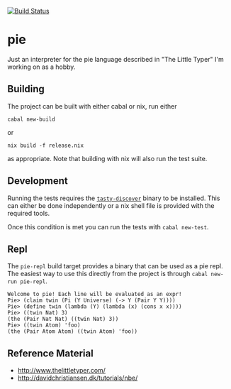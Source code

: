 [![Build Status](https://travis-ci.org/johnchildren/pie.svg?branch=master)](https://travis-ci.org/johnchildren/pie)

# pie

Just an interpreter for the pie language described in "The Little Typer" I'm working on as a hobby.

## Building

The project can be built with either cabal or nix, run either

```
cabal new-build
```

or

```
nix build -f release.nix
```

as appropriate. Note that building with nix will also run the test suite.

## Development

Running the tests requires the [`tasty-discover`](https://git.coop/decentral1se/tasty-discover) binary to be installed. This can either be done independently or a nix shell file is provided with the required tools.

Once this condition is met you can run the tests with `cabal new-test`.

## Repl

The `pie-repl` build target provides a binary that can be used as a pie repl. The easiest way to use this directly from the project is through `cabal new-run pie-repl`.

```
Welcome to pie! Each line will be evaluated as an expr!
Pie> (claim twin (Pi (Y Universe) (-> Y (Pair Y Y))))
Pie> (define twin (lambda (Y) (lambda (x) (cons x x))))
Pie> ((twin Nat) 3)
(the (Pair Nat Nat) ((twin Nat) 3))
Pie> ((twin Atom) 'foo)
(the (Pair Atom Atom) ((twin Atom) 'foo))
```

## Reference Material

- http://www.thelittletyper.com/
- http://davidchristiansen.dk/tutorials/nbe/
